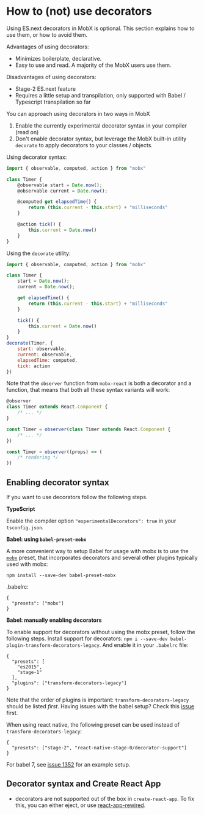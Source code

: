 # How to (not) use decorators

Using ES.next decorators in MobX is optional. This section explains how to use them, or how to avoid them.

Advantages of using decorators:
* Minimizes boilerplate, declarative.
* Easy to use and read. A majority of the MobX users use them.

Disadvantages of using decorators:
* Stage-2 ES.next feature
* Requires a little setup and transpilation, only supported with Babel / Typescript transpilation so far

You can approach using decorators in two ways in MobX

1. Enable the currently experimental decorator syntax in your compiler (read on)
2. Don't enable decorator syntax, but leverage the MobX built-in utility `decorate` to apply decorators to your classes / objects.

Using decorator syntax:

```javascript
import { observable, computed, action } from "mobx"

class Timer {
	@observable start = Date.now();
	@observable current = Date.now();

	@computed get elapsedTime() {
		return (this.current - this.start) + "milliseconds"
	}

	@action tick() {
		this.current = Date.now()
	}
}
```

Using the `decorate` utility:

```javascript
import { observable, computed, action } from "mobx"

class Timer {
	start = Date.now();
	current = Date.now();

	get elapsedTime() {
		return (this.current - this.start) + "milliseconds"
	}

	tick() {
		this.current = Date.now()
	}
}
decorate(Timer, {
	start: observable,
	current: observable,
	elapsedTime: computed,
	tick: action
})
```

Note that the `observer` function from `mobx-react` is both a decorator and a function, that means that both all these syntax variants will work:

```javascript
@observer
class Timer extends React.Component {
	/* ... */
}

const Timer = observer(class Timer extends React.Component {
	/* ... */
})

const Timer = observer((props) => (
	/* rendering */
))
```

## Enabling decorator syntax

If you want to use decorators follow the following steps.

**TypeScript**

Enable the compiler option `"experimentalDecorators": true` in your `tsconfig.json`.


**Babel: using `babel-preset-mobx`**

A more convenient way to setup Babel for usage with mobx is to use the [`mobx`](https://github.com/zwhitchcox/babel-preset-mobx) preset, that incorporates decorators and several other plugins typically used with mobx:

```
npm install --save-dev babel-preset-mobx
```

.babelrc:
```
{
  "presets": ["mobx"]
}
```

**Babel: manually enabling decorators**

To enable support for decorators without using the mobx preset, follow the following steps.
Install support for decorators: `npm i --save-dev babel-plugin-transform-decorators-legacy`. And enable it in your `.babelrc` file:

```
{
  "presets": [
    "es2015",
    "stage-1"
  ],
  "plugins": ["transform-decorators-legacy"]
}
```

Note that the order of plugins is important: `transform-decorators-legacy` should be listed *first*.
Having issues with the babel setup? Check this [issue](https://github.com/mobxjs/mobx/issues/105) first.

When using react native, the following preset can be used instead of `transform-decorators-legacy`:
```
{
  "presets": ["stage-2", "react-native-stage-0/decorator-support"]
}
```

For babel 7, see [issue 1352](https://github.com/mobxjs/mobx/issues/1352) for an example setup.



## Decorator syntax and Create React App

* decorators are not supported out of the box in `create-react-app`. To fix this, you can either eject, or use [react-app-rewired](https://github.com/timarney/react-app-rewired/tree/master/packages/react-app-rewire-mobx).
